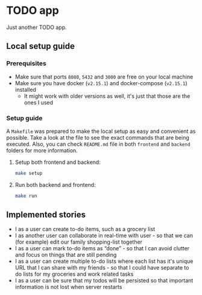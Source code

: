 # TODO app
Just another TODO app.

## Local setup guide

### Prerequisites

- Make sure that ports `8080`, `5432` and `3000` are free on your local machine
- Make sure you have docker (`v2.15.1`) and docker-compose (`v2.15.1`) installed
  - It might work with older versions as well, it's just that those are the ones I used

### Setup guide

A `Makefile` was prepared to make the local setup as easy and convenient as possible.
Take a look at the file to see the exact commands that are being executed. Also, you can check `README.md` file
in both `frontend` and `backend` folders for more information.

1. Setup both frontend and backend:
    ```bash
    make setup
    ```
2. Run both backend and frontend:
   ```bash
   make run
   ```

## Implemented stories
- I as a user can create to-do items, such as a grocery list
- I as another user can collaborate in real-time with user - so that we can
  (for example) edit our family shopping-list together
- I as a user can mark to-do items as “done” - so that I can avoid clutter and focus on
  things that are still pending
- I as a user can create multiple to-do lists where each list has it's unique URL that I can
  share with my friends - so that I could have separate to do lists for my groceries and
  work related tasks
- I as a user can be sure that my todos will be persisted so that important information is
  not lost when server restarts
